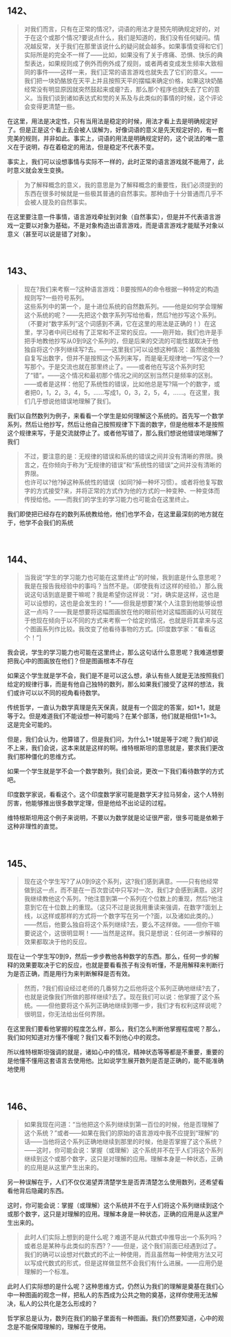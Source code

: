 <h2>142、</h2><blockquote data-pid="nm79ueJm">对我们而言，只有在正常的情况?，词语的用法才是预先明确规定好的，对于在这个或那个情况?要说点什么，我们是知道的，我们没有任何疑问。情况越反常，关于我们在那里该说什么的疑问就会越多。如果事情变得和它们实际所是的完全不一样了——比如，如果没有了关于疼痛、恐惧、快乐的典型表达，如果规则成了例外而例外成了规则，或者两者变成发生频率大致相同的事件——这样一来，我们正常的语言游戏也就失去了它们的意义。——我们把一块奶酪放在天平上并且按照天平的摆幅来确定价格，如果这块奶酪经常没有明显原因就突然鼓起来或瘪?去，那么那个程序也就失去了它的意义。当我们谈到诸如表达式和觉的关系及与此类似的事情的时候，这个评论会变得更清楚一些。</blockquote><p data-pid="LwOhIr8C">在这里，用法是决定性，只有当用法是稳定的时候，用法才看上去是明确规定好了。但是正是这个看上去会被人误解为，好像词语的意义是先天规定好的，有一套完美的规则，并非如此。事实上，词语的用法是明确规定好的，这个说法的唯一意义在于说明，存在着稳定的用法，但是稳定不代表不变。</p><p data-pid="JUs88-wz">事实上，我们可以设想事情与实际不一样的，此时正常的语言游戏就不能用了，此时意义就会发生变换。</p><blockquote data-pid="lSEz4exR">为了解释概念的意义，我的意思是为了解释概念的重要性，我们必须提到的东西在很多时候就是一些极其普通的自然事实。那种由于十分普通而几乎不会被人提及的自然事实。</blockquote><p data-pid="4yWLKUdA">在这里要注意一件事情，语言游戏牵扯到对象（自然事实），但是并不代表语言游戏一定要以对象为基础，不是对象构造出语言游戏，而是语言游戏才能赋予对象以意义（甚至可以说是错了对象）。</p><p><br></p><h2>143、</h2><blockquote data-pid="EA49r6N7">现在?我们来考察一?这种语言游戏：B要按照A的命令根据一种特定的构造规则写?一些符号系列。<br>这些系列中的第一个，是十进位系统的自然数系列。——他是如何学会理解这个系统的呢？——先把这个数字系列写给他看，然后?他抄写这个系列。（不要对“数字系列”这个词感到不满，它在这里的用法是正确的！）在这里，学习者中间已经有了正常和不正常的反应。——刚开始，我们也许是手把手地教他抄写从0到9这个系列的，但是后来的交流的可能性就取决于他独自将这个序列继续写?去。——这里我们可以设想这种情况：虽然他能独自复写出数字，但并不是按照这个系列来写，而是毫无规律地一?写这个一?写那个。于是交流也就在那里终止了。——或者他在写这个系列时犯了“错”。——这个情况和最初那个情况之间的区别当然只是频率的区别。——或者是这样：他犯了系统性的错误，比如他总是写?隔一个的数字，或者把0，1，2，3，4，5，……写成1，0，3，2，5，4，……。在这里，我们几乎想说他错误地理解了我们。</blockquote><p data-pid="aEtfRxj0">我们以自然数列为例子，来看看一个学生是如何理解这个系统的。首先写一个数学系列，然后让他抄写，然后让他自己按照规律下下面的数字，但是他根本不是按照这个规律来写，于是交流就停止了。或者他写错了，那么我们想说他错误地理解了我们</p><blockquote data-pid="cEVxfuGj">不过，要注意的是：无规律的错误和系统的错误之间并没有清晰的界限。换言之，在你倾向于称为“无规律的错误”和“系统性的错误”之间并没有清晰的界限。<br>也许可以?他?掉这种系统性的错误（如同?掉一种坏习惯）。或者将他复写数字的方式接受?来，并将正常的方式作为他的方式的一种变种、一种变体而传授给他。——而我们的学生的学习能力也可能会在这里终止。</blockquote><p data-pid="zaQtrMwM">我们即使把已经存在的数列系统教给他，他们也学不会，在这里最深刻的地方就在于，他学不会我们的系统</p><p><br></p><h2>144、</h2><blockquote data-pid="4Fe_Aw6B">当我说“学生的学习能力也可能在这里终止”的时候，我到底是什么意思呢？我是在报告我经验中的事吗？当然不是。（即使我有过这样的经验。）那么我说这句话到底是要干嘛呢？我是希望你这样说：“对，确实是这样，这也是可以设想的，这也是会发生的！”——但我是想要?某个人注意到他能够设想这一点吗？——我是想要将这幅图画放在他的眼前他对这幅图画的认可就在于他现在倾向于以不同的方式来考察一个给定的情况，也就是将其拿来与这个图画系列作比较。我改变了他看待事物的方式。[印度数学家：“看看这个！”]</blockquote><p data-pid="dbBqlzzd">我会说，学生的学习能力也可能在这里终止，那么这句话什么意思呢？我难道想要把我心中的图画放在他们？但是图画根本不存在</p><p data-pid="J7KBzegk">如果这个学生就是学不会，我们是不是可以这么想，承认有些人就是无法按照我们给定的规律行事，而是有他自己独特的数列，那么如果我们接受了这样的想法，我们或许可以以不同的视角看待数学。</p><p data-pid="cjIm5mrU">传统哲学，一直认为数学真理是先天保真，就是有一个固定的答案，如1+1，就是等于2。但是难道我们不能设想一种可能吗？在某个部落，他们就是相信1+1=3。这是完全可能的。</p><p data-pid="evSWR--o">但是，我们会认为，他算错了，但是我们问，为什么1+1就是等于2呢？我们却说不上来，我们会说，这本来就是这样的啊。维特根斯坦的意思就是，要求我们更改我们那种僵化的思维方式。</p><p data-pid="f47b9NUN">如果一个学生就是学不会一个数学数列，我们会说，更改一下我们看待数学的方式吧。</p><p data-pid="75hYTGQS">印度数学家说，看看这个。这个印度数学家可能是数学天才拉马努金，这个人特别厉害，他能够推出很多数学定理，但是他给不出论证的过程。</p><p data-pid="FoJ94Str">维特根斯坦用这个例子来说明，不要以为数学就是论证很严密，很多可能是依赖于这种非理性的直觉。</p><p><br></p><h2>145、</h2><blockquote data-pid="koywoM0v">现在这个学生写?了从0到9这个系列，这?我们感到满意。——只有他经常做到这一点，而不是在一百次尝试中只写对一次，我们才会感到满意。这时我继续教他这个系列，?他注意到第一个系列在个位数上的重现，然后?他注意到它在十位数上的重现。（这只不过是说我用重读来强调，在数字?面划上线，以这样或那样的方式将一个数字写在另一个?面，以及诸如此类的。）——然后，他要么独自将这个系列继续?去，要么不这样做。——但你干嘛要说这个，这很明显啊！——当然是这样。我只是想说：任何进一步解释的效果都取决于他的反应。</blockquote><p data-pid="JC1bnJ4N">现在让一个学生写0到9，然后一步步教他各种数学的东西。那么，任何一步的解释的效果要取决于它的反应，也就是要看看孩子有没有听懂，不是用解释来判断行为是否正确，而是用行为来判断解释是否有效。</p><blockquote data-pid="P3jyJXr7">然而，?我们假设经过老师的几番努力之后他将这个系列正确地继续?去了，也就是说像我们所做的那样继续?去了。现在我们可以说：他掌握了这个系统。——但他要将这个系列正确地继续到哪一步，我们才有权利这样说呢？很明显，你无法给出任何界限。</blockquote><p data-pid="y4ap4aQ7">在这里我们要看他掌握的程度怎么样，那么，我们怎么判断他掌握程度呢？那么，我们如何知道对方懂不懂呢？我们又看不到他心中的观念。</p><p data-pid="SKdtQjM_">所以维特根斯坦强调的就是，诸如心中的情况，精神状态等等都是不重要，重要的是他懂不懂用这套语言去使用他。比如说学生展开数列是否是正确的，能不能准确地使用</p><p><br></p><h2>146、</h2><blockquote data-pid="NUAS1rqp">如果我现在问道：“当他把这个系列继续到第一百位的时候，他是否理解了这个系统？”或者——如果在我们的原始的语言游戏中我不应提到“理解”的话——当他将这个系列正确地继续到那里的时候，他是否掌握了这个系统？——这时，你可能会说：掌握（或理解）这个系统并不在于人们将这个系列继续到这个或那个数字，这只是对理解的应用。理解本身是一种状态，正确的应用是从这里产生出来的。</blockquote><p data-pid="OCgDtqWH">另一种误解在于，人们不仅仅渴望弄清楚学生是否弄清楚怎么使用数列，还希望看看他背后隐藏的东西。</p><p data-pid="o9VtX6-i">这时，你可能会说：掌握（或理解）这个系统并不在于人们将这个系列继续到这个或那个数字，这只是对理解的应用。理解本身是一种状态，正确的应用是从这里产生出来的。</p><blockquote data-pid="MksH0MpT">此时人们实际上想到的是什么呢？难道不是从代数式中推导出一个系列吗？或者总是某种与此类似的东西?？——但是，这个我们前面已经遇到过了。我们的确可以设想对代数式的不止一种使用，而且虽然每一种使用方法又可以写成代数式的形式，但是这样做显然不会我们有什么进展。——应用仍是理解的一个标准。</blockquote><p data-pid="eDGaJa73">此时人们实际想的是什么呢？这种思维方式，仍然认为我们的理解是奠基在我们心中一种图画的观念一样，把私人的东西成为公共之物的奠基，这样你使用无法解决，私人的公共化是怎么形成的？</p><p data-pid="uXbfBMj2">哲学家总是认为，数列在我们的脑子里面有一种图画。我们仍然要知道，心中的观念是不能保障理解的，理解在于使用。</p><p></p>